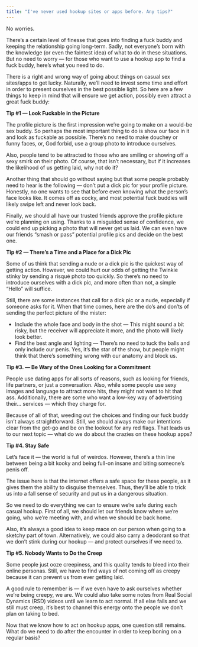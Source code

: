 ```yaml
---
title: "I've never used hookup sites or apps before. Any tips?"
---
```


No worries.

There’s a certain level of finesse that goes into finding a fuck buddy and keeping the relationship going long-term. Sadly, not everyone’s born with the knowledge (or even the faintest idea) of what to do in these situations. But no need to worry — for those who want to use a hookup app to find a fuck buddy, here’s what you need to do.

There is a right and wrong way of going about things on casual sex sites/apps to get lucky. Naturally, we’ll need to invest some time and effort in order to present ourselves in the best possible light. So here are a few things to keep in mind that will ensure we get action, possibly even attract a great fuck buddy:

**Tip #1 — Look Fuckable in the Picture**

The profile picture is the first impression we’re going to make on a would-be sex buddy. So perhaps the most important thing to do is show our face in it and look as fuckable as possible. There’s no need to make douchey or funny faces, or, God forbid, use a group photo to introduce ourselves.

Also, people tend to be attracted to those who are smiling or showing off a sexy smirk on their photo. Of course, that isn’t necessary, but if it increases the likelihood of us getting laid, why not do it?

Another thing that should go without saying but that some people probably need to hear is the following — don’t put a dick pic for your profile picture. Honestly, no one wants to see that before even knowing what the person’s face looks like. It comes off as cocky, and most potential fuck buddies will likely swipe left and never look back.

Finally, we should all have our trusted friends approve the profile picture we’re planning on using. Thanks to a misguided sense of confidence, we could end up picking a photo that will never get us laid. We can even have our friends “smash or pass” potential profile pics and decide on the best one.

**Tip #2 — There’s a Time and a Place for a Dick Pic**

Some of us think that sending a nude or a dick pic is the quickest way of getting action. However, we could hurt our odds of getting the Twinkie stinky by sending a risqué photo too quickly. So there’s no need to introduce ourselves with a dick pic, and more often than not, a simple “Hello” will suffice.

Still, there are some instances that call for a dick pic or a nude, especially if someone asks for it. When that time comes, here are the do’s and don’ts of sending the perfect picture of the mister:

- Include the whole face and body in the shot — This might sound a bit risky, but the receiver will appreciate it more, and the photo will likely look better.
- Find the best angle and lighting — There’s no need to tuck the balls and only include our penis. Yes, it’s the star of the show, but people might think that there’s something wrong with our anatomy and block us.

**Tip #3. — Be Wary of the Ones Looking for a Commitment**

People use dating apps for all sorts of reasons, such as looking for friends, life partners, or just a conversation. Also, while some people use sexy images and language to attract more hits, they might not want to hit that ass. Additionally, there are some who want a low-key way of advertising their… services — which they charge for.

Because of all of that, weeding out the choices and finding our fuck buddy isn’t always straightforward. Still, we should always make our intentions clear from the get-go and be on the lookout for any red flags. That leads us to our next topic — what do we do about the crazies on these hookup apps?

**Tip #4. Stay Safe**

Let’s face it — the world is full of weirdos. However, there’s a thin line between being a bit kooky and being full-on insane and biting someone’s penis off.

The issue here is that the internet offers a safe space for these people, as it gives them the ability to disguise themselves. Thus, they’ll be able to trick us into a fall sense of security and put us in a dangerous situation.

So we need to do everything we can to ensure we’re safe during each casual hookup. First of all, we should let our friends know where we’re going, who we’re meeting with, and when we should be back home.

Also, it’s always a good idea to keep mace on our person when going to a sketchy part of town. Alternatively, we could also carry a deodorant so that we don’t stink during our hookup — and protect ourselves if we need to.

**Tip #5. Nobody Wants to Do the Creep**

Some people just ooze creepiness, and this quality tends to bleed into their online personas. Still, we have to find ways of not coming off as creepy because it can prevent us from ever getting laid.

A good rule to remember is — if we even have to ask ourselves whether we’re being creepy, we are. We could also take some notes from Real Social Dynamics (RSD) videos until we learn to act normal. If all else fails and we still must creep, it’s best to channel this energy onto the people we don’t plan on taking to bed.

Now that we know how to act on hookup apps, one question still remains. What do we need to do after the encounter in order to keep boning on a regular basis?

